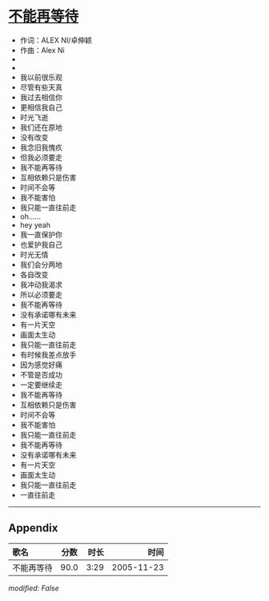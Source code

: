 # [不能再等待](https://music.163.com/song?id=66131)

* 作词：ALEX NI/卓伸颖
* 作曲：Alex Ni
*
*
* 我以前很乐观
* 尽管有些天真
* 我过去相信你
* 更相信我自己
* 时光飞逝
* 我们还在原地
* 没有改变
* 我念旧我愧疚
* 但我必须要走
* 我不能再等待
* 互相依赖只是伤害
* 时间不会等
* 我不能害怕
* 我只能一直往前走
* oh……
* hey yeah
* 我一直保护你
* 也爱护我自己
* 时光无情
* 我们会分两地
* 各自改变
* 我冲动我渴求
* 所以必须要走
* 我不能再等待
* 没有承诺哪有未来
* 有一片天空
* 画面太生动
* 我只能一直往前走
* 有时候我差点放手
* 因为感觉好痛
* 不管是否成功
* 一定要继续走
* 我不能再等待
* 互相依赖只是伤害
* 时间不会等
* 我不能害怕
* 我只能一直往前走
* 我不能再等待
* 没有承诺哪有未来
* 有一片天空
* 画面太生动
* 我只能一直往前走
* 一直往前走


---

## Appendix

|歌名|分数|时长|时间|
|:---|:---:|---:|---:|
|不能再等待|90.0|3:29|2005-11-23

*modified: False*